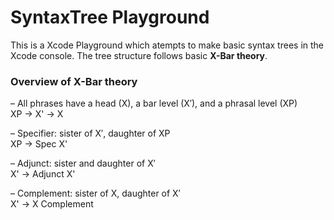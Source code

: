# SyntaxTree Playground

This is a Xcode Playground which atempts to make basic syntax trees in the Xcode console.
The tree structure follows basic **X-Bar theory**.

### Overview of X-Bar theory
– All phrases have a head (X), a bar level (X′), and a phrasal level (XP)  
XP -> X' -> X  

– Specifier: sister of X′, daughter of XP  
XP -> Spec X' 

– Adjunct: sister and daughter of X′  
X' -> Adjunct X' 

– Complement: sister of X, daughter of X′  
X' -> X Complement 
